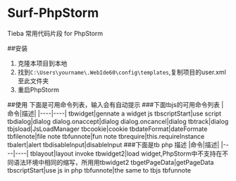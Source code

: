 Surf-PhpStorm
=======
Tieba 常用代码片段 for PhpStorm

##安装

1. 克隆本项目到本地
2. 找到`C:\Users\yourname\.WebIde60\config\templates`,复制项目的user.xml至此文件夹
3. 重启PhpStorm

##使用
下面是可用命令列表，输入会有自动提示
###下面tbjs的可用命令列表
|命令|描述|
|----|----|
tbwidget|gennate a widget js
tbscriptStart|use script
tbdialog|dialog
dialog.onaccept|dialog
dialog.oncancel|dialog
tbtrack|dialog
tbjsload|JsLoadManager
tbcookie|cookie
tbdateFormat|dateFormate
tbfilenote|file note
tbfunnote|fun note
tbrequire|this.requireInstance
tbalert|alert
tbdisableInput|disableInput
###下面是tb php 描述
|命令|描述|
|----|----|
tblayout|layout invoke
tbwidget2|load widget,PhpStorm中不支持在不同语法环境中相同的缩写，所用用tbwidget2
tbgetPageData|getPageData
tbscriptStart|use js in php
tbfunnote|the same to tbjs tbfunnote

